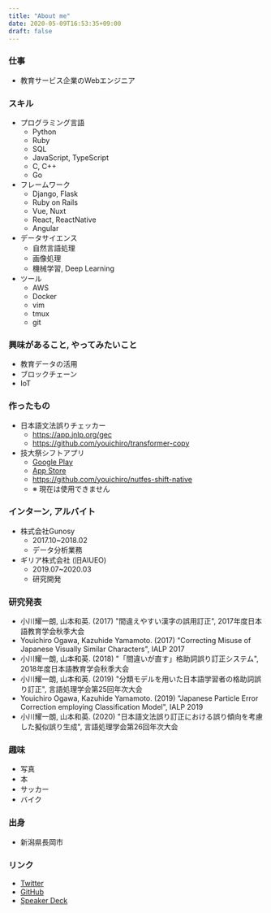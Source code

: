 ```yaml
---
title: "About me"
date: 2020-05-09T16:53:35+09:00
draft: false
---
```


### 仕事
- 教育サービス企業のWebエンジニア


### スキル

- プログラミング言語
  - Python
  - Ruby
  - SQL
  - JavaScript, TypeScript
  - C, C++
  - Go
- フレームワーク
  - Django, Flask
  - Ruby on Rails
  - Vue, Nuxt
  - React, ReactNative
  - Angular
- データサイエンス
  - 自然言語処理
  - 画像処理
  - 機械学習, Deep Learning
- ツール
  - AWS
  - Docker
  - vim
  - tmux
  - git


### 興味があること, やってみたいこと

- 教育データの活用
- ブロックチェーン
- IoT


### 作ったもの
- 日本語文法誤りチェッカー
  - https://app.jnlp.org/gec
  - https://github.com/youichiro/transformer-copy
- 技大祭シフトアプリ
  - [Google Play](https://play.google.com/store/apps/details?id=net.nutfes.nutfes_shift_app&hl=ja)
  - [App Store](https://apps.apple.com/jp/app/技大祭シフトアプリ/id1476829958)
  - https://github.com/youichiro/nutfes-shift-native
  - ※ 現在は使用できません


### インターン, アルバイト
- 株式会社Gunosy
  - 2017.10~2018.02
  - データ分析業務
- ギリア株式会社 (旧AIUEO)
  - 2019.07~2020.03
  - 研究開発


### 研究発表

- 小川耀一朗, 山本和英. (2017) "間違えやすい漢字の誤用訂正", 2017年度日本語教育学会秋季大会
- Youichiro Ogawa, Kazuhide Yamamoto. (2017) "Correcting Misuse of Japanese Visually Similar Characters", IALP 2017
- 小川耀一朗, 山本和英. (2018) "「間違いが直す」格助詞誤り訂正システム", 2018年度日本語教育学会秋季大会
- 小川耀一朗, 山本和英. (2019) "分類モデルを用いた日本語学習者の格助詞誤り訂正", 言語処理学会第25回年次大会
- Youichiro Ogawa, Kazuhide Yamamoto. (2019) "Japanese Particle Error Correction employing Classification Model", IALP 2019
- 小川耀一朗, 山本和英. (2020) "日本語文法誤り訂正における誤り傾向を考慮した擬似誤り生成", 言語処理学会第26回年次大会


### 趣味
- 写真
- 本
- サッカー
- バイク


### 出身
- 新潟県長岡市


### リンク
- [Twitter](https://twitter.com/cinnamon_416)
- [GitHub](https://github.com/youichiro)
- [Speaker Deck](https://speakerdeck.com/youichiro/)

